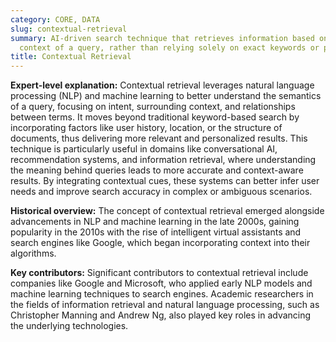```yaml
---
category: CORE, DATA
slug: contextual-retrieval
summary: AI-driven search technique that retrieves information based on the broader
  context of a query, rather than relying solely on exact keywords or phrases.
title: Contextual Retrieval
---
```


**Expert-level explanation:** Contextual retrieval leverages natural language processing (NLP) and machine learning to better understand the semantics of a query, focusing on intent, surrounding context, and relationships between terms. It moves beyond traditional keyword-based search by incorporating factors like user history, location, or the structure of documents, thus delivering more relevant and personalized results. This technique is particularly useful in domains like conversational AI, recommendation systems, and information retrieval, where understanding the meaning behind queries leads to more accurate and context-aware results. By integrating contextual cues, these systems can better infer user needs and improve search accuracy in complex or ambiguous scenarios.

**Historical overview:** The concept of contextual retrieval emerged alongside advancements in NLP and machine learning in the late 2000s, gaining popularity in the 2010s with the rise of intelligent virtual assistants and search engines like Google, which began incorporating context into their algorithms.

**Key contributors:** Significant contributors to contextual retrieval include companies like Google and Microsoft, who applied early NLP models and machine learning techniques to search engines. Academic researchers in the fields of information retrieval and natural language processing, such as Christopher Manning and Andrew Ng, also played key roles in advancing the underlying technologies.